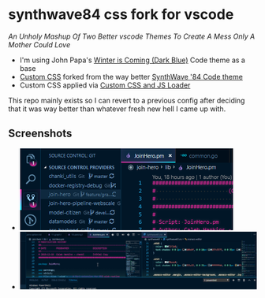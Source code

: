 # synthwave84 css fork for vscode
*An Unholy Mashup Of Two Better vscode Themes To Create A Mess Only A Mother Could Love*

- I'm using John Papa's [Winter is Coming (Dark Blue)](https://marketplace.visualstudio.com/items?itemName=johnpapa.winteriscoming) Code theme as a base
- [Custom CSS](synthwave87.css) forked from the way better [SynthWave '84 Code theme](https://marketplace.visualstudio.com/items?itemName=RobbOwen.synthwave-vscode)
- Custom CSS applied via [Custom CSS and JS Loader](https://marketplace.visualstudio.com/items?itemName=be5invis.vscode-custom-css)


This repo mainly exists so I can revert to a previous config after deciding that it was way better than whatever fresh new hell I came up with.

## Screenshots
- ![sunrise_dots](./img/sunrise_dots.png)
- ![overview](./img/overview.png) 